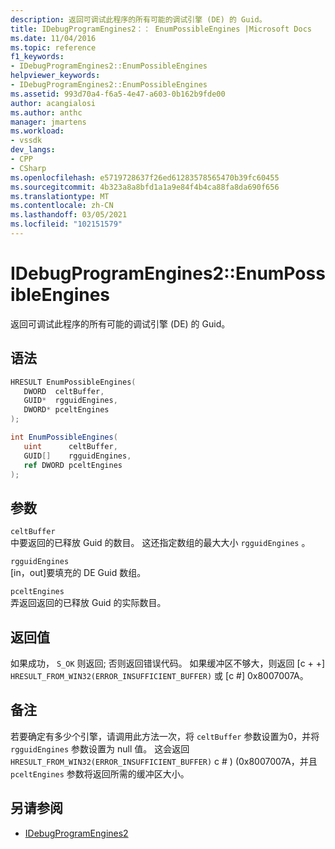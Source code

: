 ```yaml
---
description: 返回可调试此程序的所有可能的调试引擎 (DE) 的 Guid。
title: IDebugProgramEngines2：： EnumPossibleEngines |Microsoft Docs
ms.date: 11/04/2016
ms.topic: reference
f1_keywords:
- IDebugProgramEngines2::EnumPossibleEngines
helpviewer_keywords:
- IDebugProgramEngines2::EnumPossibleEngines
ms.assetid: 993d70a4-f6a5-4e47-a603-0b162b9fde00
author: acangialosi
ms.author: anthc
manager: jmartens
ms.workload:
- vssdk
dev_langs:
- CPP
- CSharp
ms.openlocfilehash: e5719728637f26ed61283578565470b39fc60455
ms.sourcegitcommit: 4b323a8a8bfd1a1a9e84f4b4ca88fa8da690f656
ms.translationtype: MT
ms.contentlocale: zh-CN
ms.lasthandoff: 03/05/2021
ms.locfileid: "102151579"
---
```

# <a name="idebugprogramengines2enumpossibleengines"></a>IDebugProgramEngines2::EnumPossibleEngines
返回可调试此程序的所有可能的调试引擎 (DE) 的 Guid。

## <a name="syntax"></a>语法

```cpp
HRESULT EnumPossibleEngines( 
   DWORD  celtBuffer,
   GUID*  rgguidEngines,
   DWORD* pceltEngines
);
```

```csharp
int EnumPossibleEngines( 
   uint      celtBuffer,
   GUID[]    rgguidEngines,
   ref DWORD pceltEngines
);
```

## <a name="parameters"></a>参数
`celtBuffer`\
中要返回的已释放 Guid 的数目。 这还指定数组的最大大小 `rgguidEngines` 。

`rgguidEngines`\
[in，out]要填充的 DE Guid 数组。

`pceltEngines`\
弄返回返回的已释放 Guid 的实际数目。

## <a name="return-value"></a>返回值
 如果成功， `S_OK` 则返回; 否则返回错误代码。 如果缓冲区不够大，则返回 [c + +] `HRESULT_FROM_WIN32(ERROR_INSUFFICIENT_BUFFER)` 或 [c #] 0x8007007A。

## <a name="remarks"></a>备注
 若要确定有多少个引擎，请调用此方法一次，将 `celtBuffer` 参数设置为0，并将 `rgguidEngines` 参数设置为 null 值。 这会返回 `HRESULT_FROM_WIN32(ERROR_INSUFFICIENT_BUFFER)` c # )  (0x8007007A，并且 `pceltEngines` 参数将返回所需的缓冲区大小。

## <a name="see-also"></a>另请参阅
- [IDebugProgramEngines2](../../../extensibility/debugger/reference/idebugprogramengines2.md)
